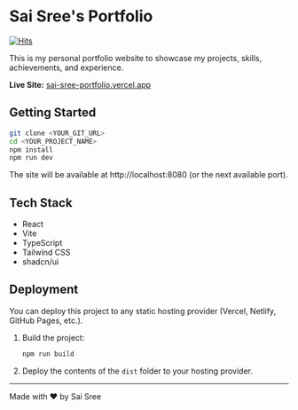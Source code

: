 


# Sai Sree's Portfolio

[![Hits](https://hits.sh/github.com/saaiii06/sai-sree-portfolio.svg?style=flat-square&label=Repo%20Views)](https://hits.sh/github.com/saaiii06/sai-sree-portfolio/)

This is my personal portfolio website to showcase my projects, skills, achievements, and experience.

**Live Site:** [sai-sree-portfolio.vercel.app](https://sai-sree-portfolio.vercel.app/)


## Getting Started

```sh
git clone <YOUR_GIT_URL>
cd <YOUR_PROJECT_NAME>
npm install
npm run dev
```

The site will be available at http://localhost:8080 (or the next available port).


## Tech Stack

- React
- Vite
- TypeScript
- Tailwind CSS
- shadcn/ui


## Deployment

You can deploy this project to any static hosting provider (Vercel, Netlify, GitHub Pages, etc.).

1. Build the project:
	```sh
	npm run build
	```
2. Deploy the contents of the `dist` folder to your hosting provider.

---



Made with ❤️ by Sai Sree


